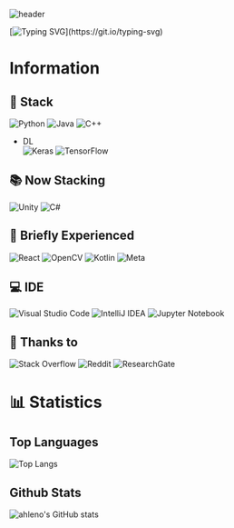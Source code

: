 ![header](https://capsule-render.vercel.app/api?type=venom&color=auto&height=300&section=header&text=I'm%20ahleno%20&fontSize=90)

[![Typing SVG](https://readme-typing-svg.demolab.com?font=Fira+Code&pause=1000&width=435&lines=Developing+my+programming+skills.++;Record+my+growth.)](https://git.io/typing-svg)

# Information
## 📍 Stack
![Python](https://img.shields.io/badge/python-3670A0?style=for-the-badge&logo=python&logoColor=ffdd54) ![Java](https://img.shields.io/badge/java-%23ED8B00.svg?style=for-the-badge&logo=openjdk&logoColor=white) ![C++](https://img.shields.io/badge/c++-%2300599C.svg?style=for-the-badge&logo=c%2B%2B&logoColor=white)
- DL  
  ![Keras](https://img.shields.io/badge/Keras-%23D00000.svg?style=for-the-badge&logo=Keras&logoColor=white) ![TensorFlow](https://img.shields.io/badge/TensorFlow-%23FF6F00.svg?style=for-the-badge&logo=TensorFlow&logoColor=white)

## 📚  Now Stacking
![Unity](https://img.shields.io/badge/unity-%23000000.svg?style=for-the-badge&logo=unity&logoColor=white) ![C#](https://img.shields.io/badge/c%23-%23239120.svg?style=for-the-badge&logo=csharp&logoColor=white)

## 📕 Briefly Experienced
![React](https://img.shields.io/badge/react-%2320232a.svg?style=for-the-badge&logo=react&logoColor=%2361DAFB) ![OpenCV](https://img.shields.io/badge/opencv-%23white.svg?style=for-the-badge&logo=opencv&logoColor=white) ![Kotlin](https://img.shields.io/badge/kotlin-%237F52FF.svg?style=for-the-badge&logo=kotlin&logoColor=white) ![Meta](https://img.shields.io/badge/Meta-%230467DF.svg?style=for-the-badge&logo=Meta&logoColor=white)

## 💻 IDE
![Visual Studio Code](https://img.shields.io/badge/Visual%20Studio%20Code-0078d7.svg?style=for-the-badge&logo=visual-studio-code&logoColor=white) ![IntelliJ IDEA](https://img.shields.io/badge/IntelliJIDEA-000000.svg?style=for-the-badge&logo=intellij-idea&logoColor=white) ![Jupyter Notebook](https://img.shields.io/badge/jupyter-%23FA0F00.svg?style=for-the-badge&logo=jupyter&logoColor=white)

## 📑 Thanks to 
![Stack Overflow](https://img.shields.io/badge/-Stackoverflow-FE7A16?style=for-the-badge&logo=stack-overflow&logoColor=white) ![Reddit](https://img.shields.io/badge/Reddit-%23FF4500.svg?style=for-the-badge&logo=Reddit&logoColor=white) ![ResearchGate](https://img.shields.io/badge/ResearchGate-00CCBB?style=for-the-badge&logo=ResearchGate&logoColor=white)

# 📊 Statistics
## Top Languages
![Top Langs](https://github-readme-stats.vercel.app/api/top-langs/?username=ahleno&layout=compact)

## Github Stats
![ahleno's GitHub stats](https://github-readme-stats.vercel.app/api?username=ahleno&show_icons=true)
